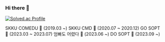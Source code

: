 ### Hi there 👋

<!--
**ddongseop/ddongseop** is a ✨ _special_ ✨ repository because its `README.md` (this file) appears on your GitHub profile.

Here are some ideas to get you started:

- 🔭 I’m currently working on ...
- 🌱 I’m currently learning ...
- 👯 I’m looking to collaborate on ...
- 🤔 I’m looking for help with ...
- 💬 Ask me about ...
- 📫 How to reach me: ...
- 😄 Pronouns: ...
- ⚡ Fun fact: ...
-->

[![Solved.ac Profile](http://mazassumnida.wtf/api/generate_badge?boj=dlehdtjq00)](https://solved.ac/dlehdtjq00)

SKKU COMEDU 🖤 (2019.03 ~)
SKKU CMD 🤍 (2020.07 ~ 2020.12)
GO SOPT 💜 (2023.03 ~ 2023.07)
엄빠도 어렸다 🧡 (2023.06 ~)
DO SOPT 💚 (2023.09 ~)
